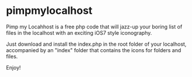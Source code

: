 pimpmylocalhost
===============

Pimp my Locahhost is a free php code that will jazz-up your boring list of files in the localhost with an exciting iOS7 style iconography.

Just download and install the index.php in the root folder of your localhost, accompanied by an "index" folder that contains the icons for folders and files.

Enjoy!
